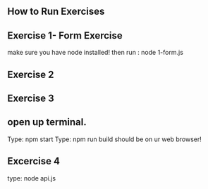 ## How to Run Exercises

## Exercise 1- Form Exercise 
make sure you have node installed!
then run : node 1-form.js

## Exercise 2

## Exercise 3

## open up terminal.
Type: npm start
Type: npm run build
should be on ur web browser! 

## Excercise 4
type: node api.js 